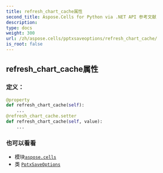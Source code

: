 ```yaml
---
title: refresh_chart_cache属性
second_title: Aspose.Cells for Python via .NET API 参考文献
description:
type: docs
weight: 300
url: /zh/aspose.cells/pptxsaveoptions/refresh_chart_cache/
is_root: false
---
```

## refresh_chart_cache属性
### 定义：
```python
@property
def refresh_chart_cache(self):
    ...
@refresh_chart_cache.setter
def refresh_chart_cache(self, value):
    ...
```

### 也可以看看
* 模块[`aspose.cells`](../../)
* 类 [`PptxSaveOptions`](/cells/python-net/zh/aspose.cells/pptxsaveoptions)

